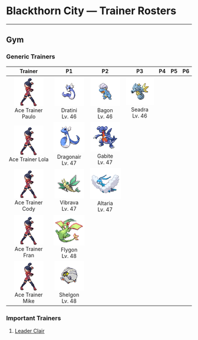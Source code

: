 # Blackthorn City — Trainer Rosters

---

## Gym


### Generic Trainers

| Trainer | P1 | P2 | P3 | P4 | P5 | P6 |
|:-------:|:--:|:--:|:--:|:--:|:--:|:--:|
| ![Ace Trainer Paulo](../../assets/trainers/ace_trainer.png "Ace Trainer Paulo")<br>Ace Trainer Paulo | ![Dratini](../../assets/sprites/dratini/front.gif "Dratini: This Pokémon is full of life energy. It continually sheds its skin and grows steadily larger.")<br>Dratini<br>Lv. 46 | ![Bagon](../../assets/sprites/bagon/front.gif "Bagon: Its well-developed neck muscles and ironlike head can smash boulders into pieces.")<br>Bagon<br>Lv. 46 | ![Seadra](../../assets/sprites/seadra/front.gif "Seadra: Its fin-tips leak poison. Its fins and bones are highly valued as ingredients in herbal medicine.")<br>Seadra<br>Lv. 46 |
| ![Ace Trainer Lola](../../assets/trainers/ace_trainer.png "Ace Trainer Lola")<br>Ace Trainer Lola | ![Dragonair](../../assets/sprites/dragonair/front.gif "Dragonair: Its crystalline orbs appear to give this Pokémon the power to freely control the weather.")<br>Dragonair<br>Lv. 47 | ![Gabite](../../assets/sprites/gabite/front.gif "Gabite: As it digs to expand its nest, it habitually digs up gems that it then hoards in its nest.")<br>Gabite<br>Lv. 47 |
| ![Ace Trainer Cody](../../assets/trainers/ace_trainer.png "Ace Trainer Cody")<br>Ace Trainer Cody | ![Vibrava](../../assets/sprites/vibrava/front.gif "Vibrava: It vibrates its wings vigorously, creating ultrasonic waves that cause serious headaches.")<br>Vibrava<br>Lv. 47 | ![Altaria](../../assets/sprites/altaria/front.gif "Altaria: It flies gracefully through the sky. Its melodic humming makes you feel like you’re in a dream.")<br>Altaria<br>Lv. 47 |
| ![Ace Trainer Fran](../../assets/trainers/ace_trainer.png "Ace Trainer Fran")<br>Ace Trainer Fran | ![Flygon](../../assets/sprites/flygon/front.gif "Flygon: It is nicknamed “The Desert Spirit” because the flapping of its wings sounds like a woman singing.")<br>Flygon<br>Lv. 48 |
| ![Ace Trainer Mike](../../assets/trainers/ace_trainer.png "Ace Trainer Mike")<br>Ace Trainer Mike | ![Shelgon](../../assets/sprites/shelgon/front.gif "Shelgon: It surrounds its body in an iron-hard shell to accumulate enough power to evolve.")<br>Shelgon<br>Lv. 48 |


### Important Trainers

1. [Leader Clair](important_trainers.md#leader-clair)
